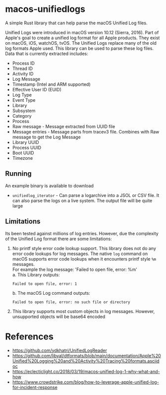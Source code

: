 # macos-unifiedlogs

A simple Rust library that can help parse the macOS Unified Log files.

Unified Logs were introduced in macOS version 10.12 (Sierra, 2016). Part of
Apple's goal to create a unified log format for all Apple products. They exist
on macOS, iOS, watchOS, tvOS. The Unified Logs replace many of the old log
formats Apple used. This library can be used to parse these log files.\
Data that is currently extracted includes:

- Process ID
- Thread ID
- Activity ID
- Log Message
- Timestamp (Intel and ARM supported)
- Effective User ID (EUID)
- Log Type
- Event Type
- Library
- Subsystem
- Category
- Process
- Raw message - Message extracted from UUID file
- Message entries - Message parts from tracev3 file. Combines with Raw message
  to get the Log Message
- Library UUID
- Process UUID
- Boot UUID
- Timezone

## Running

An example binary is available to download

- `unifiedlog_iterator` - Can parse a logarchive into a JSOL or CSV file. It can also parse the logs
  on a live system. The output file will be quite large

## Limitations

Its been tested against millions of log entries. However, due the complexity of
the Unified Log format there are some limitations:

1. No printf style error code lookup support. This library does not do any error
   code lookups for log messages. The native `log` command on macOS supports
   error code lookups when it encounters printf style `%m` messages.\
   For example the log message: 'Failed to open file, error: %m'\
   a. This Library outputs:
   ```
   Failed to open file, error: 1
   ```
   b. The macOS Log command outputs:
   ```
   Failed to open file, error: no such file or directory
   ```

2. This library supports most custom objects in log messages. However, unsupported objects will be base64 encoded

# References

- https://github.com/ydkhatri/UnifiedLogReader
- https://github.com/libyal/dtformats/blob/main/documentation/Apple%20Unified%20Logging%20and%20Activity%20Tracing%20formats.asciidoc
- https://eclecticlight.co/2018/03/19/macos-unified-log-1-why-what-and-how
- https://www.crowdstrike.com/blog/how-to-leverage-apple-unified-log-for-incident-response
